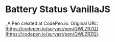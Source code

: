 # Battery Status VanillaJS
 _A Pen created at CodePen.io. Original URL: [https://codepen.io/suryast/pen/QWLZRZQ](https://codepen.io/suryast/pen/QWLZRZQ).

 